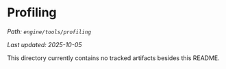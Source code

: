 # Profiling

_Path: `engine/tools/profiling`_

_Last updated: 2025-10-05_


This directory currently contains no tracked artifacts besides this README.
